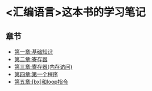 # <汇编语言>这本书的学习笔记

## 章节

+ [第一章:基础知识](./chapter_01/note.md)
+ [第二章:寄存器](./chapter_02/note.md)
+ [第三章:寄存器(内存访问)](./chapter_03/note.md)
+ [第四章:第一个程序](./chapter_04/note.md)
+ [第五章:[bx]和loop指令](./chapter_05/note.md)

